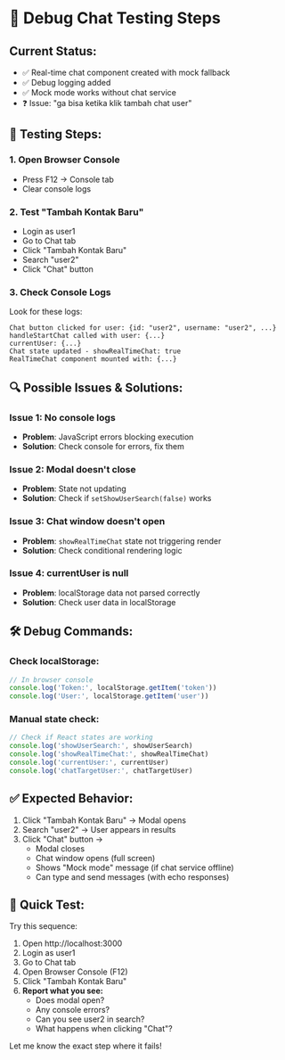 # 🐛 Debug Chat Testing Steps

## Current Status:
- ✅ Real-time chat component created with mock fallback
- ✅ Debug logging added
- ✅ Mock mode works without chat service
- ❓ Issue: "ga bisa ketika klik tambah chat user"

## 🧪 Testing Steps:

### 1. **Open Browser Console**
   - Press F12 → Console tab
   - Clear console logs

### 2. **Test "Tambah Kontak Baru"**
   - Login as user1
   - Go to Chat tab
   - Click "Tambah Kontak Baru"
   - Search "user2"
   - Click "Chat" button

### 3. **Check Console Logs**
   Look for these logs:
   ```
   Chat button clicked for user: {id: "user2", username: "user2", ...}
   handleStartChat called with user: {...}
   currentUser: {...}
   Chat state updated - showRealTimeChat: true
   RealTimeChat component mounted with: {...}
   ```

## 🔍 **Possible Issues & Solutions:**

### **Issue 1: No console logs**
- **Problem**: JavaScript errors blocking execution
- **Solution**: Check console for errors, fix them

### **Issue 2: Modal doesn't close**
- **Problem**: State not updating
- **Solution**: Check if `setShowUserSearch(false)` works

### **Issue 3: Chat window doesn't open**
- **Problem**: `showRealTimeChat` state not triggering render
- **Solution**: Check conditional rendering logic

### **Issue 4: currentUser is null**
- **Problem**: localStorage data not parsed correctly
- **Solution**: Check user data in localStorage

## 🛠 **Debug Commands:**

### **Check localStorage:**
```javascript
// In browser console
console.log('Token:', localStorage.getItem('token'))
console.log('User:', localStorage.getItem('user'))
```

### **Manual state check:**
```javascript
// Check if React states are working
console.log('showUserSearch:', showUserSearch)
console.log('showRealTimeChat:', showRealTimeChat)
console.log('currentUser:', currentUser)
console.log('chatTargetUser:', chatTargetUser)
```

## ✅ **Expected Behavior:**

1. Click "Tambah Kontak Baru" → Modal opens
2. Search "user2" → User appears in results
3. Click "Chat" button → 
   - Modal closes
   - Chat window opens (full screen)
   - Shows "Mock mode" message (if chat service offline)
   - Can type and send messages (with echo responses)

## 🚀 **Quick Test:**

Try this sequence:
1. Open http://localhost:3000
2. Login as user1
3. Go to Chat tab
4. Open Browser Console (F12)
5. Click "Tambah Kontak Baru"
6. **Report what you see:**
   - Does modal open?
   - Any console errors?
   - Can you see user2 in search?
   - What happens when clicking "Chat"?

Let me know the exact step where it fails!


